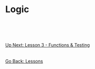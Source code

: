 # Logic

\
\
\
\
[Up Next: Lesson 3 - Functions & Testing](../lesson03-functions-testing)
\
\
\
[Go Back: Lessons](../../lessons#python-lessons)

